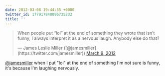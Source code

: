 ```yaml
---
date: 2012-03-08 19:44:55 +0000
twitter_id: 177917848096735232
title: ''
---
```


<blockquote class="twitter-tweet"><p lang="en" dir="ltr">When people put “lol” at the end of something they wrote that isn’t funny, I always interpret it as a nervous laugh. Anybody else do that?</p>&mdash; James Leslie Miller ([@jamesmiller](https://twitter.com/jamesmiller)) <a href="https://twitter.com/jamesmiller/status/177917190396325888?ref_src=twsrc%5Etfw">March 9, 2012</a></blockquote>
<script async src="https://platform.twitter.com/widgets.js" charset="utf-8"></script>

[@jamesmiller](https://twitter.com/jamesmiller) when I put "lol" at the end of something I'm not sure is funny, it's because I'm laughing nervously.
